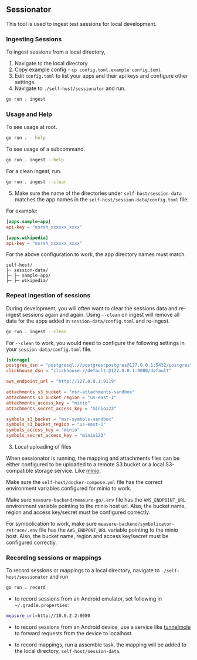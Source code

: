 ## Sessionator

This tool is used to ingest test sessions for local development.

### Ingesting Sessions

To ingest sessions from a local directory,

1. Navigate to the local directory
2. Copy example config - `cp config.toml.example config.toml`
3. Edit `config.toml` to list your apps and their api keys and configure other settings.
4. Navigate to `./self-host/sessionator` and run.

```sh
go run . ingest
```

### Usage and Help

To see usage at root.

```sh
go run . --help
```

To see usage of a subcommand.

```sh
go run . ingest --help
```

For a clean ingest, run.

```sh
go run . ingest --clean
```

5. Make sure the name of the directories under `self-host/session-data` matches the app names in the `self-host/session-data/config.toml` file.

For example:

```toml
[apps.sample-app]
api-key = "msrsh_xxxxxx_xxxx"

[apps.wikipedia]
api-key = "msrsh_xxxxxx_xxxx"
```

For the above configuration to work, the app directory names must match.

```
self-host/
├─ session-data/
├─ ├─ sample-app/
├─ ├─ wikipedia/
```

### Repeat ingestion of sessions

During development, you will often want to clear the sessions data and re-ingest sessions again and again. Using `--clean` on ingest will remove all data for the apps added in `session-data/config.toml` and re-ingest.

```sh
go run . ingest --clean
```

For `--clean` to work, you would need to configure the following settings in your `session-data/config.toml` file.

```toml
[storage]
postgres_dsn = "postgresql://postgres:postgres@127.0.0.1:5432/postgres"
clickhouse_dsn = "clickhouse://default:@127.0.0.1:9000/default"

aws_endpoint_url = "http://127.0.0.1:9119"

attachments_s3_bucket = "msr-attachments-sandbox"
attachments_s3_bucket_region = "us-east-1"
attachments_access_key = "minio"
attachments_secret_access_key = "minio123"

symbols_s3_bucket = "msr-symbols-sandbox"
symbols_s3_bucket_region = "us-east-1"
symbols_access_key = "minio"
symbols_secret_access_key = "minio123"
```

3. Local uploading of files

When sessionator is running, the mapping and attachments files can be either configured to be uploaded to a remote S3 bucket or a local S3-compatible storage service. Like [minio](https://min.io/).

Make sure the `self-host/docker-compose.yml` file has the correct environment variables configured for minio to work.

Make sure `measure-backend/measure-go/.env` file has the `AWS_ENDPOINT_URL` environment variable pointing to the minio host url. Also, the bucket name, region and access key/secret must be configured correctly.

For symbolication to work, make sure `measure-backend/symbolicator-retrace/.env` file has the `AWS_ENDPONT_URL` variable pointing to the minio host. Also, the bucket name, region and access key/secret must be configured correctly.

### Recording sessions or mappings

To record sessions or mappings to a local directory, navigate to `./self-host/sessionator` and run

```sh
go run . record
```

* to record sessions from an Android emulator, set following in `~/.gradle.properties`:

```sh
measure_url=http://10.0.2.2:8080
```

* to record sessions from an Android device, use a service like [tunnelmole](https://tunnelmole.com/) to forward requests from the device to localhost.


* to record mappings, run a assemble task, the mapping will be added to the local directory, `self-host/session-data`.
